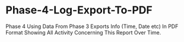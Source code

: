 # Phase-4-Log-Export-To-PDF
Phase 4 Using Data From Phase 3 Exports Info (Time, Date etc) In PDF Format Showing All Activity Concerning This Report Over Time.
